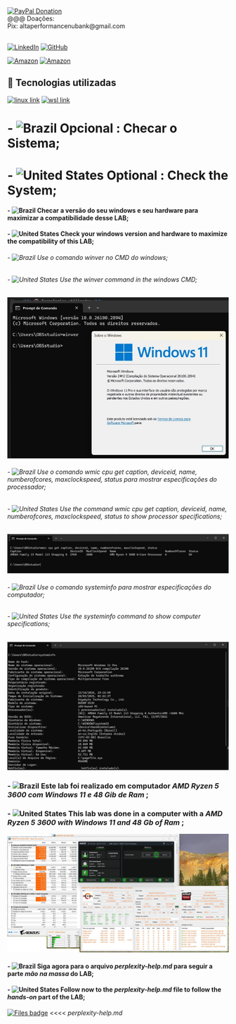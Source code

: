 <div>
   <a href="https://www.paypal.com/donate/?business=C5ZXDE6A7M28E&no_recurring=0&item_name=Donation+for+Owner+of+this+PayPal+Account&currency_code=BRL" target="_blank">
       <img src="https://www.paypalobjects.com/paypal-ui/logos/svg/paypal-color.svg" alt="PayPal Donation" width="100" height="50">
   </a><br>
   @@@ Doações:<br>Pix: altaperformancenubank@gmail.com<br>
</div>
<br>

[![LinkedIn](https://img.shields.io/badge/LinkedIn-0077B5?style=for-the-badge&logo=linkedin&logoColor=white)](https://www.linkedin.com/in/f%C3%A1bio-samuel-dos-santos-canedo-2708b533/)
[![GitHub](https://img.shields.io/badge/GitHub-100000?style=for-the-badge&logo=github&logoColor=white)](https://github.com/Acheroniano)

[![Amazon](https://img.shields.io/badge/Amazon%20Mais%20Vendidos-39E09B?style=social&logo=amazon&logoColor=39E09B)](https://amzn.to/3SYdXzY)
[![Amazon](https://img.shields.io/badge/Amazon%20Ofertas-39E09B?style=social&logo=amazon&logoColor=39E09B)](https://amzn.to/3XbudAb)

<h2> 🤖 Tecnologias utilizadas</h2>

<div>
  <a href="https://help.ubuntu.com/lts/ubuntu-help/index.html" target="_new"><img src="https://img.shields.io/badge/linux-239120?style=for-the-badge&logo=aws&logoColor=white" alt="linux link"></a>
  <a href="https://learn.microsoft.com/en-us/windows/wsl/install" target="_new"><img src="https://img.shields.io/badge/windows-239120?style=for-the-badge&logo=sql&logoColor=white" alt="wsl link"></a>
  <!-- <a href="https://www.w3schools.com/js" target="_new"><img src="https://img.shields.io/badge/JavaScript-F7DF1E?style=for-the-badge&logo=javascript&logoColor=blue" alt="html link"></a>
-->
</div>

# - ![Brazil](https://github.com/Acheroniano/flag-icon/blob/master/png/16/country-4x3/br.png "Brazil") Opcional : Checar o Sistema;
# - ![United States](https://github.com/Acheroniano/flag-icon/blob/master/png/16/country-4x3/us.png "United States") Optional : Check the System;

#### - ![Brazil](https://github.com/Acheroniano/flag-icon/blob/master/png/16/country-4x3/br.png "Brazil") Checar a versão do seu windows e seu hardware para maximizar a compatibilidade desse LAB;
#### - ![United States](https://github.com/Acheroniano/flag-icon/blob/master/png/16/country-4x3/us.png "United States") Check your windows version and hardware to maximize the compatibility of this LAB;


###### - ![Brazil](https://github.com/Acheroniano/flag-icon/blob/master/png/16/country-4x3/br.png "Brazil") Use o comando *winver* no CMD do windows;
###### - ![United States](https://github.com/Acheroniano/flag-icon/blob/master/png/16/country-4x3/us.png "United States") Use the *winver* command in the windows CMD;
![Command Winver](./images/0001%20-%20Winver.jpg)

###### - ![Brazil](https://github.com/Acheroniano/flag-icon/blob/master/png/16/country-4x3/br.png "Brazil") Use o comando *wmic cpu get caption, deviceid, name, numberofcores, maxclockspeed, status* para mostrar especificações do processador;
###### - ![United States](https://github.com/Acheroniano/flag-icon/blob/master/png/16/country-4x3/us.png "United States") Use the command *wmic cpu get caption, deviceid, name, numberofcores, maxclockspeed, status* to show processor specifications;
![Command Wmic](./images/0002%20-%20Wmic.jpg)

###### - ![Brazil](https://github.com/Acheroniano/flag-icon/blob/master/png/16/country-4x3/br.png "Brazil") Use o comando *systeminfo* para mostrar especificações do computador;
######  - ![United States](https://github.com/Acheroniano/flag-icon/blob/master/png/16/country-4x3/us.png "United States") Use the *systeminfo* command to show computer specifications;
![Command Systeminfo](./images/0003%20-%20SystemInfo1.jpg)

### - ![Brazil](https://github.com/Acheroniano/flag-icon/blob/master/png/16/country-4x3/br.png "Brazil") Este lab foi realizado em computador *AMD Ryzen 5 3600 com Windows 11 e 48 Gib de Ram* ;
###  - ![United States](https://github.com/Acheroniano/flag-icon/blob/master/png/16/country-4x3/us.png "United States") This lab was done in a computer with a *AMD Ryzen 5 3600 with Windows 11 and 48 Gb of Ram* ;
![HwInfo & RyzenMaster](./images/0004%20-%20RyzenMasterHwInfo.jpg)


#### - ![Brazil](https://github.com/Acheroniano/flag-icon/blob/master/png/16/country-4x3/br.png "Brazil") Siga agora para o arquivo *perplexity-help.md* para seguir a parte *mão na massa* do LAB;
#### - ![United States](https://github.com/Acheroniano/flag-icon/blob/master/png/16/country-4x3/us.png "United States") Follow now to the *perplexity-help.md* file to follow the *hands-on* part of the LAB;
[![Files badge](https://img.shields.io/badge/perplexity-help.md-%23000000?logo=markdown&logoColor=blue&labelColor=white)](https://github.com/Acheroniano/wsl-ubuntu-xrdp-gnome-xfce-cinnamon/blob/main/perplexity-help.md) <<<< *perplexity-help.md* 



